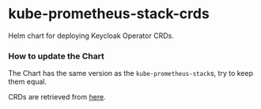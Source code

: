 # kube-prometheus-stack-crds

Helm chart for deploying Keycloak Operator CRDs.

### How to update the Chart

The Chart has the same version as the `kube-prometheus-stack`s, try to keep them equal.

CRDs are retrieved from [here](https://github.com/prometheus-community/helm-charts/tree/main/charts/kube-prometheus-stack/crds).
